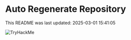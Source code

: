 # Auto Regenerate Repository

This README was last updated: 2025-03-01 15:41:05

 ![TryHackMe](https://tryhackme.com/badge/533634)